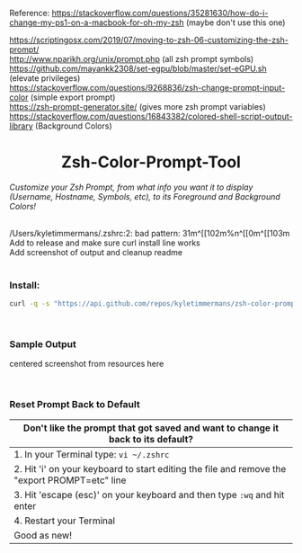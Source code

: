 Reference: https://stackoverflow.com/questions/35281630/how-do-i-change-my-ps1-on-a-macbook-for-oh-my-zsh (maybe don't use this one)
           <div>https://scriptingosx.com/2019/07/moving-to-zsh-06-customizing-the-zsh-prompt/</div>
           <div>http://www.nparikh.org/unix/prompt.php (all zsh prompt symbols)</div>
           <div>https://github.com/mayankk2308/set-egpu/blob/master/set-eGPU.sh (elevate privileges)</div>
           <div>https://stackoverflow.com/questions/9268836/zsh-change-prompt-input-color (simple export prompt)
           <div>https://zsh-prompt-generator.site/ (gives more zsh prompt variables)</div>
           <div>https://stackoverflow.com/questions/16843382/colored-shell-script-output-library (Background Colors)</div>

# <div align="center">Zsh-Color-Prompt-Tool</div>

_Customize your Zsh Prompt, from what info you want it to display (Username, Hostname, Symbols, etc), to its Foreground and Background Colors!_

</br>

<div>/Users/kyletimmermans/.zshrc:2: bad pattern: 31m^[[102m%n^[[0m^[[103m</div>
<div>Add to release and make sure curl install line works</div>
<div>Add screenshot of output and cleanup readme</div>

</br>

### Install:
```bash
curl -q -s "https://api.github.com/repos/kyletimmermans/zsh-color-prompt-tool/releases/latest" && chmod +x zsh-color-prompt-tool.zsh && ./zsh-color-prompt-tool.zsh
```

</br>

### Sample Output
centered screenshot from resources here

</br>

### Reset Prompt Back to Default
| Don't like the prompt that got saved and want to change it back to its default? |
|---------------------------------------------------------------------------------|
|1. In your Terminal type: ```vi ~/.zshrc```|
|2. Hit 'i' on your keyboard to start editing the file and remove the "export PROMPT=etc" line|
|3. Hit 'escape (esc)' on your keyboard and then type ```:wq``` and hit enter|
|4. Restart your Terminal|
|Good as new!|
